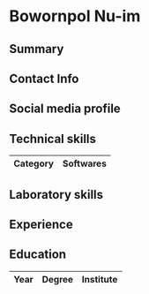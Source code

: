 # Bowornpol Nu-im

## Summary

## Contact Info

## Social media profile

## Technical skills

| Category | Softwares |
|----------|:----------|

## Laboratory skills

## Experience

## Education

| Year | Degree | Institute |
|:---------:|:---------:|:-----------|

